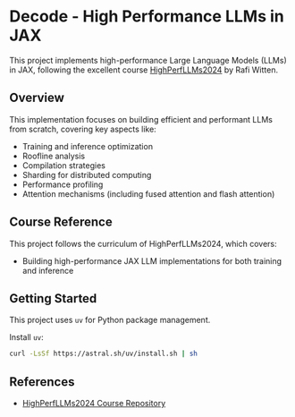 # Decode - High Performance LLMs in JAX

This project implements high-performance Large Language Models (LLMs) in JAX, following the excellent course [HighPerfLLMs2024](https://github.com/rwitten/HighPerfLLMs2024) by Rafi Witten.

## Overview

This implementation focuses on building efficient and performant LLMs from scratch, covering key aspects like:

- Training and inference optimization
- Roofline analysis
- Compilation strategies
- Sharding for distributed computing
- Performance profiling
- Attention mechanisms (including fused attention and flash attention)

## Course Reference

This project follows the curriculum of HighPerfLLMs2024, which covers:

- Building high-performance JAX LLM implementations for both training and inference

## Getting Started

This project uses `uv` for Python package management.

Install `uv`:

```bash
curl -LsSf https://astral.sh/uv/install.sh | sh
```

## References

- [HighPerfLLMs2024 Course Repository](https://github.com/rwitten/HighPerfLLMs2024)
